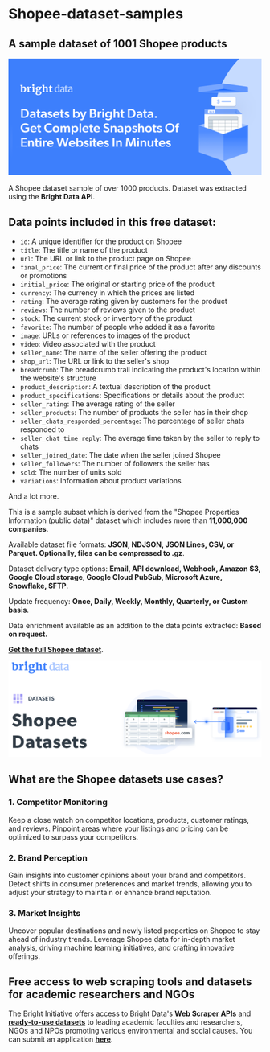 # Shopee-dataset-samples

<h2>A sample dataset of 1001 Shopee products</h2>

![Shopee dataset header](https://github.com/luminati-io/Shopee-dataset-samples/blob/main/shopee-datasets.PNG)

A Shopee dataset sample of over 1000 products. Dataset was extracted using the <b>Bright Data API</b>.

<h2>Data points included in this free dataset:</h2>

* ```id```: A unique identifier for the product on Shopee
* ```title```: The title or name of the product
* ```url```: The URL or link to the product page on Shopee
* ```final_price```: The current or final price of the product after any discounts or promotions
* ```initial_price```: The original or starting price of the product
* ```currency```: The currency in which the prices are listed
* ```rating```: The average rating given by customers for the product
* ```reviews```: The number of reviews given to the product
* ```stock```: The current stock or inventory of the product
* ```favorite```: The number of people who added it as a favorite
* ```image```: URLs or references to images of the product
* ```video```: Video associated with the product
* ```seller_name```: The name of the seller offering the product
* ```shop_url```: The URL or link to the seller's shop
* ```breadcrumb```: The breadcrumb trail indicating the product's location within the website's structure
* ```product_description```: A textual description of the product
* ```product_specifications```: Specifications or details about the product
* ```seller_rating```: The average rating of the seller
* ```seller_products```: The number of products the seller has in their shop
* ```seller_chats_responded_percentage```: The percentage of seller chats responded to
* ```seller_chat_time_reply```: The average time taken by the seller to reply to chats
* ```seller_joined_date```: The date when the seller joined Shopee
* ```seller_followers```: The number of followers the seller has
* ```sold```: The number of units sold
* ```variations```: Information about product variations

And a lot more.

This is a sample subset which is derived from the "Shopee Properties Information (public data)"
dataset which includes more than <b>11,000,000 companies</b>.

Available dataset file formats: <b>JSON, NDJSON, JSON Lines, CSV, or Parquet. Optionally, files can be compressed to .gz</b>.

Dataset delivery type options: <b>Email, API download, Webhook, Amazon S3, Google Cloud storage, Google Cloud PubSub, Microsoft Azure, Snowflake, SFTP</b>.

Update frequency: <b>Once, Daily, Weekly, Monthly, Quarterly, or Custom basis</b>.

Data enrichment available as an addition to the data points extracted: <b>Based on request.</b>

<b>[Get the full Shopee dataset](https://brightdata.com/products/datasets/shopee)</b>.


![Shopee dataset visual](https://github.com/luminati-io/Shopee-dataset-samples/blob/main/shopee-datasets-image.PNG)

<h2>What are the Shopee datasets use cases?</h2>

<h3>1. Competitor Monitoring</h3>

Keep a close watch on competitor locations, products, customer ratings, and reviews. Pinpoint areas where your listings and pricing can be optimized to surpass your competitors.

<h3>2. Brand Perception</h3>

Gain insights into customer opinions about your brand and competitors. Detect shifts in consumer preferences and market trends, allowing you to adjust your strategy to maintain or enhance brand reputation.

<h3>3. Market Insights</h3>

Uncover popular destinations and newly listed properties on Shopee to stay ahead of industry trends. Leverage Shopee data for in-depth market analysis, driving machine learning initiatives, and crafting innovative offerings.

<h2>Free access to web scraping tools and datasets for academic researchers and NGOs</h2>

The Bright Initiative offers access to Bright Data's <b>[Web Scraper APIs](https://brightdata.com/products/web-scraper)</b> and <b>[ready-to-use datasets](https://brightdata.com/products/datasets)</b> to leading academic faculties and researchers, NGOs and NPOs promoting various environmental and social causes. You can submit an application <b>[here](https://brightinitiative.com)</b>.
